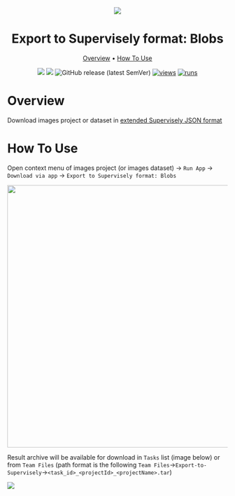 <div align="center" markdown>
<img src="https://github.com/supervisely-ecosystem/export-to-supervisely-format/releases/download/v3.2.6/poster_blob.png"/>

# Export to Supervisely format: Blobs

<p align="center">
  <a href="#Overview">Overview</a> •
  <a href="#How-To-Use">How To Use</a>
</p>

[![](https://img.shields.io/badge/supervisely-ecosystem-brightgreen)](https://ecosystem.supervisely.com/apps/supervisely-ecosystem/export-to-supervisely-format-blobs)
[![](https://img.shields.io/badge/slack-chat-green.svg?logo=slack)](https://supervisely.com/slack)
![GitHub release (latest SemVer)](https://img.shields.io/github/v/release/supervisely-ecosystem/export-to-supervisely-format-blobs)
[![views](https://app.supervisely.com/img/badges/views/supervisely-ecosystem/export-to-supervisely-format-blobs.png)](https://supervisely.com)
[![runs](https://app.supervisely.com/img/badges/runs/supervisely-ecosystem/export-to-supervisely-format-blobs.png)](https://supervisely.com)

</div>

# Overview

Download images project or dataset in [extended Supervisely JSON format](https://docs.supervisely.com/data-organization/00_ann_format_navi)

# How To Use

Open context menu of images project (or images dataset) -> `Run App` -> `Download via app` -> `Export to Supervisely format: Blobs`

<img src="https://i.imgur.com/6JNfu3g.png" width="600px"/>

Result archive will be available for download in `Tasks` list (image below) or from `Team Files` (path format is the following `Team Files`->`Export-to-Supervisely`->`<task_id>_<projectId>_<projectName>.tar`)

<img src="https://i.imgur.com/QjFHRtx.png">

